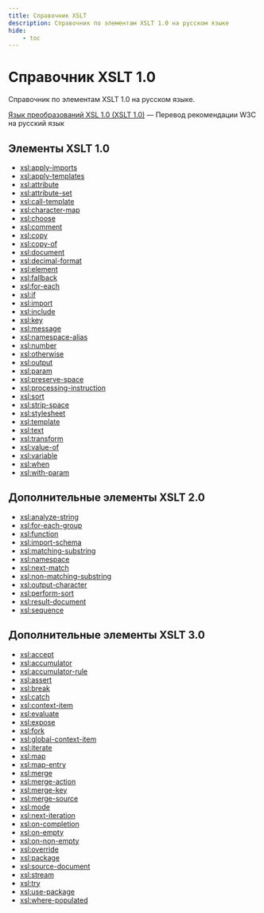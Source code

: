 ```yaml
---
title: Справочник XSLT
description: Справочник по элементам XSLT 1.0 на русском языке
hide:
    - toc
---
```


# Справочник XSLT 1.0

Справочник по элементам XSLT 1.0 на русском языке.

[Язык преобразований XSL 1.0 (XSLT 1.0)](/tr/) &mdash; Перевод рекомендации W3C на русский язык

## Элементы XSLT 1.0

<div class="col3" markdown="1">

-   [xsl:apply-imports](xsl-apply-imports.md)
-   [xsl:apply-templates](xsl-apply-templates.md)
-   [xsl:attribute](xsl-attribute.md)
-   [xsl:attribute-set](xsl-attribute-set.md)
-   [xsl:call-template](xsl-call-template.md)
-   [xsl:character-map](xsl-character-map.md)
-   [xsl:choose](xsl-choose.md)
-   [xsl:comment](xsl-comment.md)
-   [xsl:copy](xsl-copy.md)
-   [xsl:copy-of](xsl-copy-of.md)
-   [xsl:document](xsl-document.md)
-   [xsl:decimal-format](xsl-decimal-format.md)
-   [xsl:element](xsl-element.md)
-   [xsl:fallback](xsl-fallback.md)
-   [xsl:for-each](xsl-for-each.md)
-   [xsl:if](xsl-if.md)
-   [xsl:import](xsl-import.md)
-   [xsl:include](xsl-include.md)
-   [xsl:key](xsl-key.md)
-   [xsl:message](xsl-message.md)
-   [xsl:namespace-alias](xsl-namespace-alias.md)
-   [xsl:number](xsl-number.md)
-   [xsl:otherwise](xsl-otherwise.md)
-   [xsl:output](xsl-output.md)
-   [xsl:param](xsl-param.md)
-   [xsl:preserve-space](xsl-preserve-space.md)
-   [xsl:processing-instruction](xsl-processing-instruction.md)
-   [xsl:sort](xsl-sort.md)
-   [xsl:strip-space](xsl-strip-space.md)
-   [xsl:stylesheet](xsl-stylesheet.md)
-   [xsl:template](xsl-template.md)
-   [xsl:text](xsl-text.md)
-   [xsl:transform](xsl-transform.md)
-   [xsl:value-of](xsl-value-of.md)
-   [xsl:variable](xsl-variable.md)
-   [xsl:when](xsl-when.md)
-   [xsl:with-param](xsl-with-param.md)

</div>

## Дополнительные элементы XSLT 2.0

<div class="col3" markdown="1">

-   [xsl:analyze-string](xsl-analyze-string.md)
-   [xsl:for-each-group](xsl-for-each-group.md)
-   [xsl:function](xsl-function.md)
-   [xsl:import-schema](xsl-import-schema.md)
-   [xsl:matching-substring](xsl-matching-substring.md)
-   [xsl:namespace](xsl-namespace.md)
-   [xsl:next-match](xsl-next-match.md)
-   [xsl:non-matching-substring](xsl-non-matching-substring.md)
-   [xsl:output-character](xsl-output-character.md)
-   [xsl:perform-sort](xsl-perform-sort.md)
-   [xsl:result-document](xsl-result-document.md)
-   [xsl:sequence](xsl-sequence.md)

</div>

## Дополнительные элементы XSLT 3.0

<div class="col3" markdown="1">

-   [xsl:accept](xsl-accept.md)
-   [xsl:accumulator](xsl-accumulator.md)
-   [xsl:accumulator-rule](xsl-accumulator-rule.md)
-   [xsl:assert](xsl-assert.md)
-   [xsl:break](xsl-break.md)
-   [xsl:catch](xsl-catch.md)
-   [xsl:context-item](xsl-context-item.md)
-   [xsl:evaluate](xsl-evaluate.md)
-   [xsl:expose](xsl-expose.md)
-   [xsl:fork](xsl-fork.md)
-   [xsl:global-context-item](xsl-global-context-item.md)
-   [xsl:iterate](xsl-iterate.md)
-   [xsl:map](xsl-map.md)
-   [xsl:map-entry](xsl-map-entry.md)
-   [xsl:merge](xsl-merge.md)
-   [xsl:merge-action](xsl-merge-action.md)
-   [xsl:merge-key](xsl-merge-key.md)
-   [xsl:merge-source](xsl-merge-source.md)
-   [xsl:mode](xsl-mode.md)
-   [xsl:next-iteration](xsl-next-iteration.md)
-   [xsl:on-completion](xsl-on-completion.md)
-   [xsl:on-empty](xsl-on-empty.md)
-   [xsl:on-non-empty](xsl-on-non-empty.md)
-   [xsl:override](xsl-override.md)
-   [xsl:package](xsl-package.md)
-   [xsl:source-document](xsl-source-document.md)
-   [xsl:stream](xsl-stream.md)
-   [xsl:try](xsl-try.md)
-   [xsl:use-package](xsl-use-package.md)
-   [xsl:where-populated](xsl-where-populated.md)

</div>

